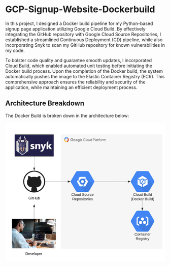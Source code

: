 # GCP-Signup-Website-Dockerbuild

In this project, I designed a Docker build pipeline for my Python-based signup page application utilizing Google Cloud Build. By effectively integrating the GitHub repository with Google Cloud Source Repositories, I established a streamlined Continuous Deployment (CD) pipeline, while also incorporating Snyk to scan my GitHub repository for known vulnerabilities in my code.

To bolster code quality and guarantee smooth updates, I incorporated Cloud Build, which enabled automated unit testing before initiating the Docker build process. Upon the completion of the Docker build, the system automatically pushes the image to the Elastic Container Registry (ECR). This comprehensive approach ensures the reliability and security of the application, while maintaining an efficient deployment process.


## Architecture Breakdown

The Docker Build is broken down in the architecture below:

![app](https://github.com/rjones18/Images/blob/main/Screen%20Shot%202023-04-13%20at%209.56.43%20AM.png)
